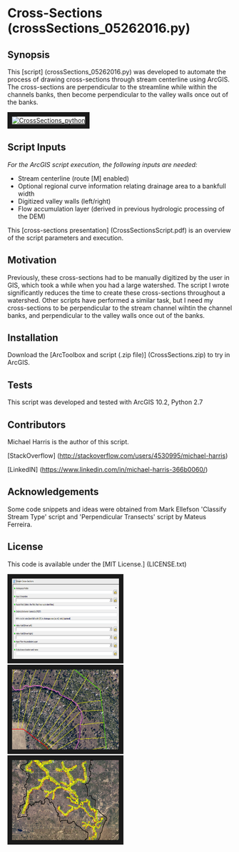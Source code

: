 # Cross-Sections (crossSections_05262016.py)
## Synopsis

This [script] (crossSections_05262016.py) was developed to automate the process of drawing cross-sections through stream centerline using ArcGIS.  The cross-sections are perpendicular to the streamline while within the channels banks, then become perpendicular to the valley walls once out of the banks.

<a href="http://www.youtube.com/watch?feature=player_embedded&v=qSQw5f6VlWg
" target="_blank"><img src="http://img.youtube.com/vi/qSQw5f6VlWg/0.jpg" 
alt="CrossSections_python" width="240" height="180" border="10" /></a>

## Script Inputs

*For the ArcGIS script execution, the following inputs are needed:*
+ Stream centerline (route [M] enabled)
+ Optional regional curve information relating drainage area to a bankfull width
+ Digitized valley walls (left/right)
+ Flow accumulation layer (derived in previous hydrologic processing of the DEM)

This [cross-sections presentation] (CrossSectionsScript.pdf) is an overview of the script parameters and execution.

## Motivation

Previously, these cross-sections had to be manually digitized by the user in GIS, which took a while when you had a large watershed. The script I wrote significantly reduces the time to create these cross-sections throughout a watershed. Other scripts have performed a similar task, but I need my cross-sections to be perpendicular to the stream channel wihtin the channel banks, and perpendicular to the valley walls once out of the banks.

## Installation

Download the [ArcToolbox and script (.zip file)] (CrossSections.zip) to try in ArcGIS.

## Tests

This script was developed and tested with ArcGIS 10.2, Python 2.7

## Contributors

Michael Harris is the author of this script.

[StackOverflow] (http://stackoverflow.com/users/4530995/michael-harris)

[LinkedIN] (https://www.linkedin.com/in/michael-harris-366b0060/)

## Acknowledgements

Some code snippets and ideas were obtained from Mark Ellefson 'Classify Stream Type' script and 'Perpendicular Transects' script by Mateus Ferreira.

## License

This code is available under the [MIT License.] (LICENSE.txt)

<img src="XSinputs.png" width="240" height="180" border="10" />
<img src="XSoutput.png" width="240" height="180" border="10" />
<img src="XSwatershed.png" width="240" height="180" border="10" />

